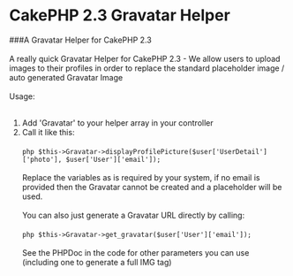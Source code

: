 CakePHP 2.3 Gravatar Helper
=======================

###A Gravatar Helper for CakePHP 2.3
<br><br>
A really quick Gravatar Helper for CakePHP 2.3 - We allow users to upload images to their profiles in order to replace the standard placeholder image / auto generated Gravatar Image
<br><br>
Usage:
<br>
<br>
1) Add 'Gravatar' to your helper array in your controller<br>
2) Call it like this:<br><br>
  ```php $this->Gravatar->displayProfilePicture($user['UserDetail']['photo'], $user['User']['email']);```
  <br><br>
  Replace the variables as is required by your system, if no email is provided then the Gravatar cannot be created and a placeholder will be used.
  <br><br>
  You can also just generate a Gravatar URL directly by calling:
  <br><br>
  ```php $this->Gravatar->get_gravatar($user['User']['email']);```
  <br><br>
  See the PHPDoc in the code for other parameters you can use (including one to generate a full IMG tag)
<br>
